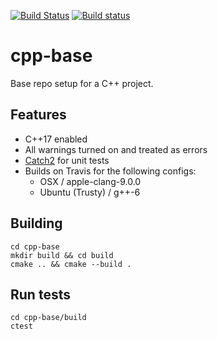 [![Build Status](https://travis-ci.org/fvarose/cpp-base.svg?branch=master)](https://travis-ci.org/fvarose/cpp-base)
[![Build status](https://ci.appveyor.com/api/projects/status/vl7sfpx2s8bw38ab/branch/master?svg=true)](https://ci.appveyor.com/project/fvarose/cpp-base/branch/master)

# cpp-base
Base repo setup for a C++ project.

## Features
- C++17 enabled
- All warnings turned on and treated as errors
- [Catch2](https://github.com/catchorg/Catch2/) for unit tests
- Builds on Travis for the following configs:
  - OSX / apple-clang-9.0.0
  - Ubuntu (Trusty) / g++-6

## Building

    cd cpp-base
    mkdir build && cd build
    cmake .. && cmake --build .

## Run tests

    cd cpp-base/build
    ctest

